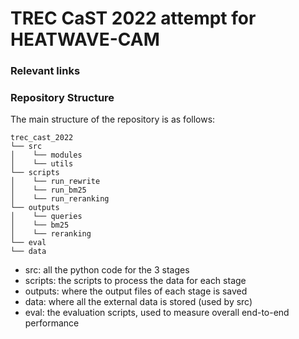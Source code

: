 # TREC CaST 2022 attempt for HEATWAVE-CAM 

### Relevant links


### Repository Structure
The main structure of the repository is as follows:

```
trec_cast_2022
└── src
│    └── modules
│    └── utils
└── scripts
│    └── run_rewrite
│    └── run_bm25
│    └── run_reranking
└── outputs
│    └── queries
│    └── bm25
│    └── reranking
└── eval
└── data
```

- src: all the python code for the 3 stages
- scripts: the scripts to process the data for each stage
- outputs: where the output files of each stage is saved
- data: where all the external data is stored (used by src)
- eval: the evaluation scripts, used to measure overall end-to-end performance

